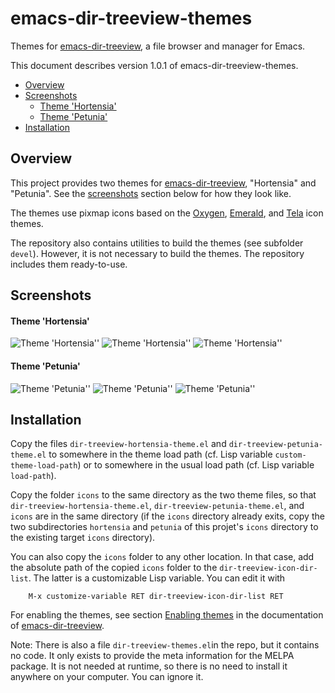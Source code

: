 emacs-dir-treeview-themes
=========================

Themes for [emacs-dir-treeview](https://github.com/tilmanrassy/emacs-dir-treeview), a file browser and manager for Emacs.

This document describes version 1.0.1 of emacs-dir-treeview-themes.

* [Overview](#overview)
* [Screenshots](#screenshots)
  * [Theme 'Hortensia'](#theme-hortensia)
  * [Theme 'Petunia'](#theme-petunia)
* [Installation](#installation)


Overview
--------

This project provides two themes for [emacs-dir-treeview](https://github.com/tilmanrassy/emacs-dir-treeview), "Hortensia" and "Petunia".
See the [screenshots](#screenshots) section below for how they look like.

The themes use pixmap icons based on the [Oxygen](https://github.com/KDE/oxygen-icons5),
[Emerald](https://github.com/vinceliuice/emerald-icon-theme), and [Tela](https://github.com/vinceliuice/Tela-icon-theme) icon themes.

The repository also contains utilities to build the themes (see subfolder `devel`). However, it is not necessary to build the themes.
The repository includes them ready-to-use.


Screenshots
-----------

#### Theme 'Hortensia'

![Theme 'Hortensia''](screenshots/010_hortensia.png "Theme 'Hortensia'")
![Theme 'Hortensia''](screenshots/020_hortensia.png "Theme 'Hortensia'")
![Theme 'Hortensia''](screenshots/030_hortensia.png "Theme 'Hortensia'")

#### Theme 'Petunia'

![Theme 'Petunia''](screenshots/110_petunia.png "Theme 'Petunia'")
![Theme 'Petunia''](screenshots/120_petunia.png "Theme 'Petunia'")
![Theme 'Petunia''](screenshots/130_petunia.png "Theme 'Petunia'")


Installation
------------

Copy the files `dir-treeview-hortensia-theme.el` and `dir-treeview-petunia-theme.el` to somewhere in the theme load path (cf. Lisp
variable `custom-theme-load-path`) or to somewhere in the usual load path (cf. Lisp variable `load-path`).

Copy the folder `icons` to the same directory as the two theme files, so that `dir-treeview-hortensia-theme.el`, `dir-treeview-petunia-theme.el`,
and `icons` are in the same directory (if the `icons` directory already exits, copy the two subdirectories `hortensia` and
`petunia` of this projet's `icons` directory to the existing target `icons` directory).

You can also copy the `icons` folder to any other location. In that case, add the absolute path of the copied `icons` folder to the
`dir-treeview-icon-dir-list`. The latter is a customizable Lisp variable. You can edit it with

```
    M-x customize-variable RET dir-treeview-icon-dir-list RET
```

For enabling the themes, see section  [Enabling themes](https://github.com/tilmanrassy/emacs-dir-treeview#enabling-themes) in the
documentation of [emacs-dir-treeview](https://github.com/tilmanrassy/emacs-dir-treeview).

Note: There is also a file `dir-treeview-themes.el`in the repo, but it contains no code. It only exists to provide the meta information
for the MELPA package. It is not needed at runtime, so there is no need to install it anywhere on your computer. You can ignore it.

